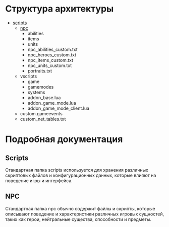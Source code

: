 # Структура архитектуры
- [scripts](#scripts)
  - [npc](#npc)
    - abilities
    - items
    - units
    - npc_abilities_custom.txt
    - npc_heroes_custom.txt
    - npc_items_custom.txt
    - npc_units_custom.txt
    - portraits.txt
  - vscripts
    - game
    - gamemodes
    - systems
    - addon_base.lua
    - addon_game_mode.lua
    - addon_game_mode_client.lua
  - custom.gameevents
  - custom_net_tables.txt

# Подробная документация
## Scripts
Стандартная папка scripts используется для хранения различных скриптовых файлов и конфигурационных данных, которые влияют на поведение игры и интерфейса.

## NPC
Стандартная папка npc обычно содержит файлы и скрипты, которые описывают поведение и характеристики различных игровых сущностей, таких как герои, нейтральные существа, способности и предметы.
